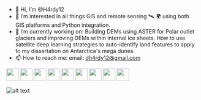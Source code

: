 - 👋 Hi, I’m @H4rdy12
- 👀 I’m interested in all things GIS and remote sensing 🛰 🌍 using both GIS platforms and Python integration.
- 🌱 I’m currently working on: Building DEMs using ASTER for Polar outlet glaciers and improving DEMs within internal ice sheets. How to use satellite deep learning strategies to auto-identify land features to apply to my dissertation on Antarctica's mega dunes. 
- 📫 How to reach me: email: dh4rdy12@gmail.com

<!---
H4rdy12/H4rdy12 is a ✨ special ✨ repository because its `README.md` (this file) appears on your GitHub profile.
You can click the Preview link to take a look at your changes.
--->
<div id="badges">
  <img height="32" width="32" src="https://cdn.jsdelivr.net/npm/simple-icons@v7/icons/python.svg" />
   <img height="32" width="32" src="https://cdn.jsdelivr.net/npm/simple-icons@v7/icons/anaconda.svg" />
   <img height="32" width="32" src="https://cdn.jsdelivr.net/npm/simple-icons@v7/icons/latex.svg" />
   <img height="32" width="32" src="https://cdn.jsdelivr.net/npm/simple-icons@v7/icons/github.svg" />
   <img height="32" width="32" src="https://cdn.jsdelivr.net/npm/simple-icons@v7/icons/qgis.svg" />
   <img height="32" width="32" src="https://simpleicons.org/icons/postgresql.svg" />
   <img height="32" width="32" src="https://cdn.jsdelivr.net/npm/simple-icons@7.21.0/icons/duckdb.svg" />
   <img height="32" width="32" src="https://simpleicons.org/icons/c.svg" />
   <img height="32" width="32" src="https://simpleicons.org/icons/cplusplus.svg" />
  </div>  

  ![alt text](dist/github-contribution-grid-snake.svg)


<!--
<div style="display: flex; justify-content: space-between;">

    [GitHub Stats - Dark Mode](https://github.com/H4rdy12/github-readme-stats#gh-dark-mode-only)
    ![H4rdy12's GitHub stats-Dark](https://github-readme-stats.vercel.app/api?username=H4rdy12&show_icons=true&include_all_commits=true&hide_rank=true&show_owner=true&theme=dark&count_private=true#gh-dark-mode-only)
    
    [GitHub Stats - Light Mode](https://github.com/H4rdy12/github-readme-stats#gh-light-mode-only)
    ![H4rdy12's GitHub stats-Light](https://github-readme-stats.vercel.app/api?username=H4rdy12&custom_title=H4rdy12%20GitHub%20Stas&show_icons=true&include_all_commits=true&hide_rank=true&show_owner=true&theme=default&count_private=true#gh-light-mode-only)
  
    [Top Languages](https://github.com/H4rdy12/github-readme-stats)
    ![Top Langs](https://github-readme-stats.vercel.app/api/top-langs/?username=H4rdy12&count_private=true)
  
</div>
-->

<!--
[![Readme Card](https://github-readme-stats.vercel.app/api/pin/?username=H4rdy12&repo=github-readme-stats)](https://github.com/H4rdy12/github-readme-stats)
-->


